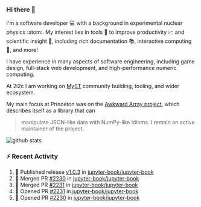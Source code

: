 ### Hi there 👋 

I'm a software developer 💻 with a background in experimental nuclear physics :atom:. My interest lies in tools :wrench: to improve productivity :chart_with_upwards_trend: and scientific insight :telescope:, including rich documentation 📚, interactive computing 🧮, and more! 

I have experience in many aspects of software engineering, including game design, full-stack web development, and high-performance numeric computing. 

At 2i2c I am working on [MyST](https://github.com/jupyter-book/mystmd) community building, tooling, and wider ecosystem. 

My main focus at Princeton was on the [Awkward Array project](awkward-array.org/), which describes itself as a library that can 
> manipulate JSON-like data with NumPy-like idioms. I remain an active maintainer of the project. 

![github stats](https://github-readme-stats.vercel.app/api?username=agoose77&show_icons=true&hide_rank=true&hide_title=true&bg_color=30,e76445,904e95&text_color=efe3ec&icon_color=efe3ec)
<!--
**agoose77/agoose77** is a ✨ _special_ ✨ repository because its `README.md` (this file) appears on your GitHub profile.

Here are some ideas to get you started:

- 🔭 I’m currently working on ...
- 🌱 I’m currently learning ...
- 👯 I’m looking to collaborate on ...
- 🤔 I’m looking for help with ...
- 💬 Ask me about ...
- 📫 How to reach me: ...
- 😄 Pronouns: ...
- ⚡ Fun fact: ...
-->

### :zap: Recent Activity

<!--START_SECTION:activity-->
1. 🚀 Published release [v1.0.3](https://github.com/jupyter-book/jupyter-book/releases/tag/v1.0.3) in [jupyter-book/jupyter-book](https://github.com/jupyter-book/jupyter-book)
2. 🎉 Merged PR [#2230](https://github.com/jupyter-book/jupyter-book/pull/2230) in [jupyter-book/jupyter-book](https://github.com/jupyter-book/jupyter-book)
3. 🎉 Merged PR [#2231](https://github.com/jupyter-book/jupyter-book/pull/2231) in [jupyter-book/jupyter-book](https://github.com/jupyter-book/jupyter-book)
4. 💪 Opened PR [#2231](https://github.com/jupyter-book/jupyter-book/pull/2231) in [jupyter-book/jupyter-book](https://github.com/jupyter-book/jupyter-book)
5. 💪 Opened PR [#2230](https://github.com/jupyter-book/jupyter-book/pull/2230) in [jupyter-book/jupyter-book](https://github.com/jupyter-book/jupyter-book)
<!--END_SECTION:activity-->
